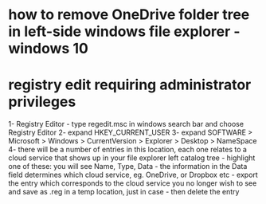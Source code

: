 # how to remove OneDrive folder tree in left-side windows file explorer - windows 10
# registry edit requiring administrator privileges

1- Registry Editor - type regedit.msc in windows search bar and choose Registry Editor
2- expand HKEY_CURRENT_USER
3- expand SOFTWARE > Microsoft > Windows > CurrentVersion > Explorer > Desktop > NameSpace
4- there will be a number of entries in this location, each one relates to a cloud service that shows up in your file explorer left catalog tree
	- highlight one of these: you will see Name, Type, Data
	- the information in the Data field determines which cloud service, eg. OneDrive, or Dropbox etc
	- export the entry which corresponds to the cloud service you no longer wish to see and save as .reg in a temp location, just in case
	- then delete the entry 